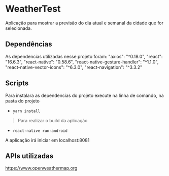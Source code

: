 # WeatherTest
Aplicação para mostrar a previsão do dia atual e semanal da cidade que for selecionada.

## Dependências
As dependencias utilizadas nesse projeto foram:
 "axios": "^0.18.0",
 "react": "16.6.3",
 "react-native": "0.58.6",
 "react-native-gesture-handler": "^1.1.0",
 "react-native-vector-icons": "^6.3.0",
 "react-navigation": "^3.3.2"

## Scripts
Para instalara as dependencias do projeto execute na linha de comando, na pasta do projeto

- `yarn install`

> Para realizar o build da aplicação

- `react-native run-android`

A aplicação irá iniciar em localhost:8081

## APIs utilizadas
https://www.openweathermap.org

